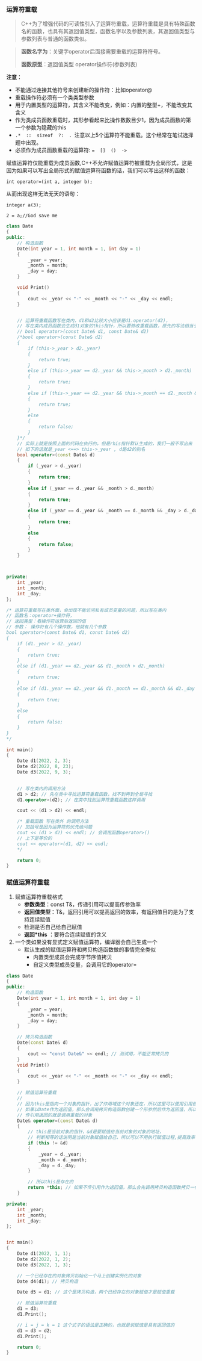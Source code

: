 ### 运算符重载

> C++为了增强代码的可读性引入了运算符重载，运算符重载是具有特殊函数名的函数，也具有其返回值类型，函数名字以及参数列表，其返回值类型与参数列表与普通的函数类似。



> **函数名字为**：关键字operator后面接需要重载的运算符符号。
>
> **函数原型**：返回值类型 operator操作符(参数列表)



**注意**：

- 不能通过连接其他符号来创建新的操作符：比如operator@
- 重载操作符必须有一个类类型参数
- 用于内置类型的运算符，其含义不能改变，例如：内置的整型+，不能改变其含义
- 作为类成员函数重载时，其形参看起来比操作数数目少1，因为成员函数的第一个参数为隐藏的this
- `.*  ::  sizeof  ?:  . `注意以上5个运算符不能重载。这个经常在笔试选择题中出现。  
- 必须作为成员函数重载的运算符:      `=  []  ()  ->`



赋值运算符仅能重载为成员函数,C++不允许赋值运算符被重载为全局形式，这是因为如果可以写出全局形式的赋值运算符函数的话，我们可以写出这样的函数： 

`int operator=(int a, integer b); `

 从而出现这样无法无天的语句： 

`integer a(3); `

`2 = a;//God save me`

```c++
class Date
{
public:
	// 构造函数
	Date(int year = 1, int month = 1, int day = 1)
	{
		_year = year;
		_month = month;
		_day = day;
	}

	void Print()
	{
		cout << _year << "-" << _month << "-" << _day << endl;
	}


	// 运算符重载函数写在类内，d1和d2比较大小应该是d1.operator(d2)，
	// 写在类内成员函数会生成d1对象的this指针，所以要修改重载函数，原先的写法相当于d1重复写了
	// bool operator>(const Date& d1, const Date& d2)
	/*bool operator>(const Date& d2)
	{
		if (this->_year > d2._year)
		{
			return true;
		}
		else if (this->_year == d2._year && this->_month > d2._month)
		{
			return true;
		}
		else if (this->_year == d2._year && this->_month == d2._month && this->_day > d2._day)
		{
			return true;
		}
		else
		{
			return false;
		}
	}*/
	// 实际上就是按照上面的代码在执行的，但是rhis指针默认生成的，我们一般不写出来
	// 如下的话就是_year <==> this->_year , d是d2的别名 
	bool operator>(const Date& d)
	{
		if (_year > d._year)
		{
			return true;
		}
		else if (_year == d._year && _month > d._month)
		{
			return true;
		}
		else if (_year == d._year && _month == d._month && _day > d._day)
		{
			return true;
		}
		else
		{
			return false;
		}
	}



private:
	int _year;
	int _month;
	int _day;
};

/* 运算符重载写在类外面，会出现不能访问私有成员变量的问题，所以写在类内
// 函数名：operator+操作符，
// 返回类型：看操作符运算后返回的值
// 参数： 操作符有几个操作数，他就有几个参数
bool operator>(const Date& d1, const Date& d2)
{
	if (d1._year > d2._year)
	{
		return true;
	}
	else if (d1._year == d2._year && d1._month > d2._month)
	{
		return true;
	}
	else if (d1._year == d2._year && d1._month == d2._month && d2._day > d2._day)
	{
		return true;
	}
	else
	{
		return false;
	}
}
*/

int main()
{
	Date d1(2022, 2, 3);
	Date d2(2022, 8, 23);
	Date d3(2022, 9, 3);
	

	// 写在类内的调用方法
	d1 > d2; // 先在类中寻找运算符重载函数，找不到再到全局寻找
	d1.operator>(d2); // 在类中找到运算符重载函数这样调用

	cout << (d1 > d2) << endl;

	/* 重载函数 写在类外 的调用方法
	// 加括号是因为运算符的优先级问题
	cout << (d1 > d2) << endl; // 会调用函数operator>()
	// 上下是等价的
	cout << operator>(d1, d2) << endl;
	*/

	return 0;
}
```

### 赋值运算符重载

1. 赋值运算符重载格式
   - **参数类型**：const T&，传递引用可以提高传参效率
   - **返回值类型**：T&，返回引用可以提高返回的效率，有返回值目的是为了支持连续赋值
   - 检测是否自己给自己赋值
   - **返回*this** ：要符合连续赋值的含义  
2. 一个类如果没有显式定义赋值运算符，编译器会自己生成一个
   - 默认生成的赋值运算符和拷贝构造函数做的事情完全类似
     - 内置类型成员会完成字节序值拷贝
     - 自定义类型成员变量，会调用它的operator=

```c++
class Date
{
public:
	// 构造函数
	Date(int year = 1, int month = 1, int day = 1)
	{
		_year = year;
		_month = month;
		_day = day;
	}

	// 拷贝构造函数
	Date(const Date& d)
	{
		cout << "const Date&" << endl; // 测试用，不能正常拷贝的
	}
	void Print()
	{
		cout << _year << "-" << _month << "-" << _day << endl;
	}

	// 赋值运算符重载
	// 
	// 因为this是指向一个对象的指针，出了作用域这个对象还在，所以这里可以使用引用做返回值
	// 如果以Date作为返回值，那么会调用拷贝构造函数创建一个形参然后作为返回值，所以使用引用做返回值更好
	// 传引用返回的就是调用重载的对象
	Date& operator=(const Date& d)
	{
		// this是当前对象的指针，&d是要赋值给当前对象的对象的地址，
		// 判断相等的话说明是当前对象赋值给自己，所以可以不用执行赋值过程,提高效率
		if (this != &d)
		{
			_year = d._year;
			_month = d._month;
			_day = d._day;
		}

		// 所以this是存在的
		return *this; // 如果不传引用作为返回值，那么会先调用拷贝构造函数拷贝一份*this对象，然后作为返回值返回
	}

private:
	int _year;
	int _month;
	int _day;
};


int main()
{
	Date d1(2022, 1, 1);
	Date d2(2022, 1, 2);
	Date d3(2022, 1, 3);

	// 一个已经存在的对象拷贝初始化一个马上创建实例化的对象
	Date d4(d1); // 拷贝构造

	Date d5 = d1; // 这个是拷贝构造，两个已经存在的对象赋值才是赋值重载

	// 赋值运算符重载
	d1 = d3;
	d1.Print();

	// i = j = k = 1 这个式子的语法是正确的，也就是说赋值是具有返回值的
	d1 = d3 = d2;
	d1.Print();

	return 0;
}
```
